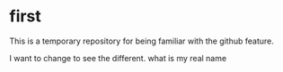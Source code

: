 # first
This is a temporary repository for being familiar with the github feature.

I want to change to see the different.
what is my real name 
